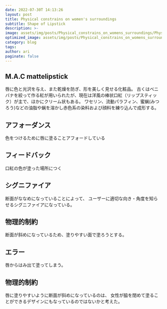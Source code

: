 ```yaml
---
date: 2022-07-30T 14:13:26
layout: post
title: Physical constrains on women's surroundings
subtitle: Shape of Lipstick
description: >-
image: assets/img/posts/Physical_constrains_on_womens_surroundings/Physical_constrains_on_womens_surroundings.png
optimized_image: assets/img/posts/Physical_constrains_on_womens_surroundings/Physical_constrains_on_womens_surroundings_resized_thumbnail.png
category: blog
tags: 
author: ari
paginate: false
---
```


## M.A.C mattelipstick

唇に色と光沢を与え、また乾燥を防ぎ、形を美しく見せる化粧品。 古くはベニバナを絞って作る紅が用いられたが、現在は洋風の棒状口紅（リップスティック）が主で、ほかにクリーム状もある。 ワセリン、流動パラフィン、蜜蝋(みつろう)などの油脂や蝋を溶かし赤色系の染料および顔料を練り込んで成形する。


## アフォーダンス

色をつけるために唇に塗ることアフォードしている

## フィードバック

口紅の色が塗った場所につく

## シグニファイア

 断面がななめになっていることによって、
ユーザーに適切な向き・角度を知らせるシグニファイアになっている。


## 物理的制約

断面が斜めになっているため、塗りやすい面で塗ろうとする。


## エラー

唇からはみ出て塗ってしまう。

## 物理的制約

唇に塗りやすいように断面が斜めになっているのは、
女性が脇を閉めて塗ることができるデザインにもなっているのではないかと考えた。
